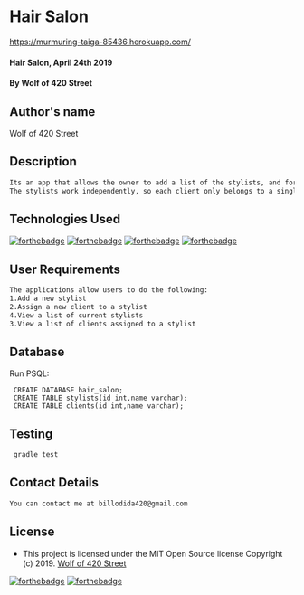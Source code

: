 # Hair Salon
https://murmuring-taiga-85436.herokuapp.com/
#### Hair Salon, April 24th 2019
#### By **Wolf of 420 Street**

## Author's name
Wolf of 420 Street
## Description

```bash
Its an app that allows the owner to add a list of the stylists, and for each stylist, add clients who see that stylist.
The stylists work independently, so each client only belongs to a single stylist.
```
## Technologies Used
[![forthebadge](https://forthebadge.com/images/badges/powered-by-electricity.svg)](https://forthebadge.com)
[![forthebadge](https://forthebadge.com/images/badges/made-with-java.svg)](https://forthebadge.com)
[![forthebadge](https://forthebadge.com/images/badges/uses-html.svg)](https://forthebadge.com)
[![forthebadge](https://forthebadge.com/images/badges/uses-css.svg)](https://forthebadge.com)

## User Requirements
```bash
The applications allow users to do the following:
1.Add a new stylist
2.Assign a new client to a stylist
4.View a list of current stylists
3.View a list of clients assigned to a stylist

```
## Database

Run PSQL:

     CREATE DATABASE hair_salon;
     CREATE TABLE stylists(id int,name varchar);
     CREATE TABLE clients(id int,name varchar);

## Testing

   ```java
    gradle test
```

## Contact Details
```bash
You can contact me at billodida420@gmail.com
```

## License
- This project is licensed under the MIT Open Source license Copyright (c) 2019. [Wolf of 420 Street](https://github.com/Wolfof420Street/HairSalon/blob/master/LICENCE)

[![forthebadge](https://forthebadge.com/images/badges/fuck-it-ship-it.svg)](https://forthebadge.com)
[![forthebadge](https://forthebadge.com/images/badges/makes-people-smile.svg)](https://forthebadge.com)